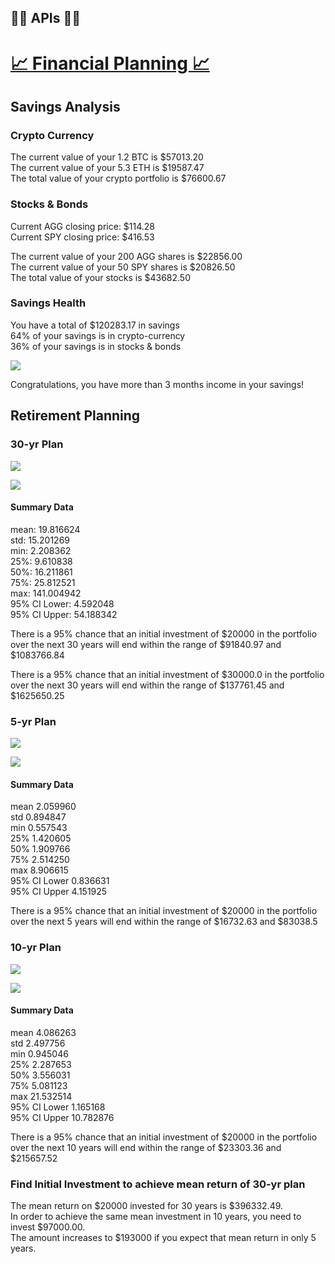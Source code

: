 ## 🐍🦙 APIs 🦙🐍
# [📈 Financial Planning 📈](financial-planner.ipynb)

## Savings Analysis

### Crypto Currency

The current value of your 1.2 BTC is $57013.20  
The current value of your 5.3 ETH is $19587.47  
The total value of your crypto portfolio is $76600.67  

### Stocks & Bonds

Current AGG closing price: $114.28\
Current SPY closing price: $416.53

The current value of your 200 AGG shares is $22856.00\
The current value of your 50 SPY shares is $20826.50\
The total value of your stocks is $43682.50

### Savings Health

You have a total of $120283.17 in savings\
64% of your savings is in crypto-currency\
36% of your savings is in stocks & bonds

![](Images/pie.png)

Congratulations, you have more than 3 months income in your savings!

## Retirement Planning

### 30-yr Plan

![](Images/sim_returns_30.png) 

![](Images/dist_returns_30.png)

#### Summary Data

mean:   19.816624\
std:    15.201269\
min:    2.208362\
25%:    9.610838\
50%:    16.211861\
75%:    25.812521\
max:    141.004942\
95% CI Lower:   4.592048\
95% CI Upper:   54.188342

There is a 95% chance that an initial investment of $20000 in the portfolio over the next 30 years will end within the range of $91840.97 and $1083766.84

There is a 95% chance that an initial investment of $30000.0 in the portfolio over the next 30 years will end within the range of $137761.45 and $1625650.25

### 5-yr Plan

![](Images/sim_returns_5.png)

![](Images/dist_returns_5.png)

#### Summary Data

mean              2.059960\
std               0.894847\
min               0.557543\
25%               1.420605\
50%               1.909766\
75%               2.514250\
max               8.906615\
95% CI Lower      0.836631\
95% CI Upper      4.151925

There is a 95% chance that an initial investment of $20000 in the portfolio over the next 5 years will end within the range of $16732.63 and $83038.5

### 10-yr Plan

![](Images/sim_returns_10.png)

![](Images/dist_returns_10.png)

#### Summary Data

mean              4.086263\
std               2.497756\
min               0.945046\
25%               2.287653\
50%               3.556031\
75%               5.081123\
max              21.532514\
95% CI Lower      1.165168\
95% CI Upper     10.782876

There is a 95% chance that an initial investment of $20000 in the portfolio over the next 10 years will end within the range of $23303.36 and $215657.52

### Find Initial Investment to achieve mean return of 30-yr plan

The mean return on $20000 invested for 30 years is $396332.49.\
In order to achieve the same mean investment in 10 years, you need to invest $97000.00.\
The amount increases to $193000 if you expect that mean return in only 5 years.



